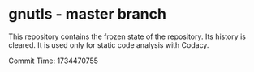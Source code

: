 # gnutls - master branch

This repository contains the frozen state of the repository.
Its history is cleared. It is used only for static code
analysis with Codacy.

Commit Time: 1734470755